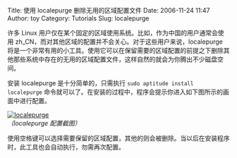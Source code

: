 Title: 使用 localepurge 删除无用的区域配置文件
Date: 2006-11-24 11:47
Author: toy
Category: Tutorials
Slug: localepurge

许多 Linux
用户仅在某个固定的区域使用系统。比如，作为中国的用户通常会使用
zh\_CN，而对其他区域的配置并不会关心。对于这些用户来说，localepurge
将是一个非常有用的小工具。使用它可以在保留需要的区域配置的前提之下删除其他那些系统中存在的无用的区域配置文件，这样自然的就会为你腾出不少磁盘空间。

安装 localepurge 是十分简单的，只需执行
`sudo aptitude install localepurge`
命令就可以了。在安装的过程中，程序会提示你进入如下图所示的画面中进行配置。

[![localepurge](http://i.linuxtoy.org/i/2006/11/localepurge_s.jpg)](http://i.linuxtoy.org/i/2006/11/localepurge.jpg)  
*（localepurge 配置截图）*

使用空格键可以选择需要保留的区域配置，其他的则会被删除。当以后在安装程序时，此工具也会自动执行，勿需再次配置。
